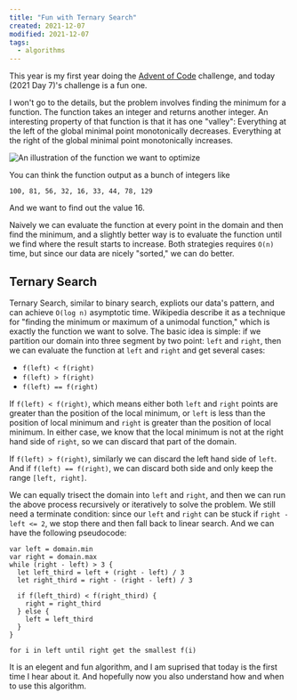 ```yaml
---
title: "Fun with Ternary Search"
created: 2021-12-07
modified: 2021-12-07
tags:
  - algorithms
---
```


This year is my first year doing the [Advent of Code](https://adventofcode.com/2021) challenge, and today (2021 Day 7)'s challenge is a fun one.

<!-- end -->

I won't go to the details, but the problem involves finding the minimum for a function. The function takes an integer and returns another integer. An interesting property of that function is that it has one "valley": Everything at the left of the global minimal point monotonically decreases. Everything at the right of the global minimal point monotonically increases.

<div class="right-image-container">
  <img src="function.png" alt="An illustration of the function we want to optimize" />
</div>

You can think the function output as a bunch of integers like

```
100, 81, 56, 32, 16, 33, 44, 78, 129
```

And we want to find out the value 16.

Naively we can evaluate the function at every point in the domain and then find the minimum,
and a slightly better way is to evaluate the function until we find where the result starts to increase.
Both strategies requires `O(n)` time, but since our data are nicely "sorted," we can do better.

## Ternary Search

Ternary Search, similar to binary search, expliots our data's pattern, and can achieve `O(log n)` asymptotic time.
Wikipedia describe it as a technique for "finding the minimum or maximum of a unimodal function," which is exactly the function we want to solve. The basic idea is simple: if we partition our domain into three segment by two point: `left` and `right`, then we can evaluate the function at `left` and `right` and get several cases:

- `f(left) < f(right)`
- `f(left) > f(right)`
- `f(left) == f(right)`

If `f(left) < f(right)`, which means either both `left` and `right` points are greater than the position of the local minimum, or `left` is less than the position of local minimum and `right` is greater than the position of local minimum. In either case, we know that the local minimum is not at the right hand side of `right`, so we can discard that part of the domain.

If `f(left) > f(right)`, similarly we can discard the left hand side of `left`. And if `f(left) == f(right)`, we can discard both side and only keep the range `[left, right]`.

We can equally trisect the domain into `left` and `right`, and then we can run the above process recursively or iteratively to solve the problem. We still need a terminate condition: since our `left` and `right` can be stuck if `right - left <= 2`, we stop there and then fall back to linear search. And we can have the following pseudocode:

```
var left = domain.min
var right = domain.max
while (right - left) > 3 {
  let left_third = left + (right - left) / 3
  let right_third = right - (right - left) / 3

  if f(left_third) < f(right_third) {
    right = right_third
  } else {
    left = left_third
  }
}

for i in left until right get the smallest f(i)
```

It is an elegent and fun algorithm, and I am suprised that today is the first time I hear about it.
And hopefully now you also understand how and when to use this algorithm.
